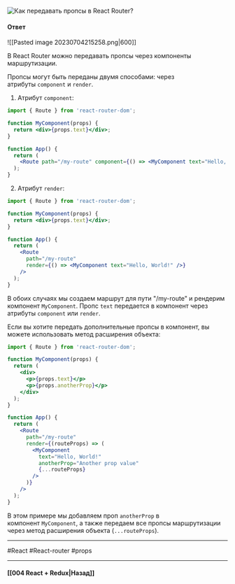 ![Как передавать пропсы в React Router?](https://youtu.be/GZUy2i6QN7o?t=841)

#### Ответ

![[Pasted image 20230704215258.png|600]]

В React Router можно передавать пропсы через компоненты маршрутизации.

Пропсы могут быть переданы двумя способами: через атрибуты `component` и `render`.

1. Атрибут `component`:

```jsx
import { Route } from 'react-router-dom';

function MyComponent(props) {
  return <div>{props.text}</div>;
}

function App() {
  return (
    <Route path="/my-route" component={() => <MyComponent text="Hello, World!" />} />
  );
}
```

2. Атрибут `render`:

```jsx
import { Route } from 'react-router-dom';

function MyComponent(props) {
  return <div>{props.text}</div>;
}

function App() {
  return (
    <Route 
      path="/my-route" 
      render={() => <MyComponent text="Hello, World!" />} 
    />
  );
}
```

В обоих случаях мы создаем маршрут для пути "/my-route" и рендерим компонент `MyComponent`. Пропс `text` передается в компонент через атрибуты `component` или `render`.

Если вы хотите передать дополнительные пропсы в компонент, вы можете использовать метод расширения объекта:

```jsx
import { Route } from 'react-router-dom';

function MyComponent(props) {
  return (
    <div>
      <p>{props.text}</p>
      <p>{props.anotherProp}</p>
    </div>
  );
}

function App() {
  return (
    <Route 
      path="/my-route" 
      render={(routeProps) => (
        <MyComponent 
          text="Hello, World!" 
          anotherProp="Another prop value" 
          {...routeProps} 
        />
      )} 
    />
  );
}
```

В этом примере мы добавляем проп `anotherProp` в компонент `MyComponent`, а также передаем все пропсы маршрутизации через метод расширения объекта (`...routeProps`).

____
#React #React-router #props

____

#### [[004 React + Redux|Назад]]